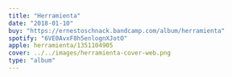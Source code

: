 ```yaml
---
title: "Herramienta"
date: "2018-01-10"
buy: "https://ernestoschnack.bandcamp.com/album/herramienta"
spotify: "6VE0AvxF8h5enlognXJotO"
apple: herramienta/1351104905
cover: ../../images/herramienta-cover-web.png
type: "album"
---
```




